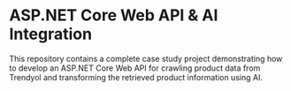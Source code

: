 # ASP.NET Core Web API & AI Integration
 This repository contains a complete case study project demonstrating how to develop an ASP.NET Core Web API for crawling product data from Trendyol and transforming the retrieved product information using AI.
